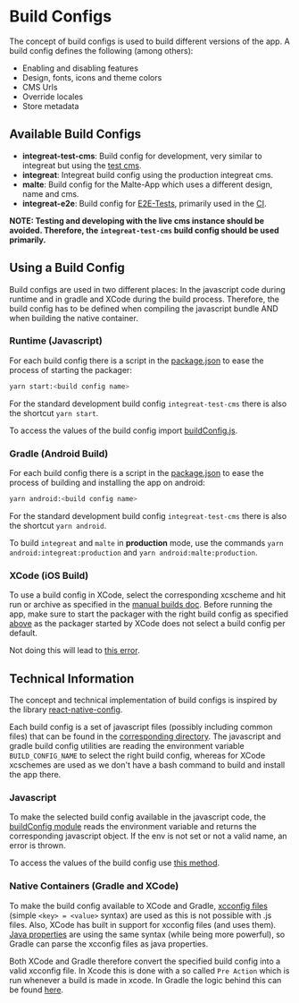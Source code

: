 # Build Configs

The concept of build configs is used to build different versions of the app. A build config defines the following (among others):
* Enabling and disabling features
* Design, fonts, icons and theme colors
* CMS Urls
* Override locales
* Store metadata

## Available Build Configs

* **integreat-test-cms**: Build config for development, very similar to integreat but using the [test cms](technical-documentation.md#test-cms).
* **integreat**: Integreat build config using the production integreat cms.
* **malte**: Build config for the Malte-App which uses a different design, name and cms.
* **integreat-e2e**: Build config for [E2E-Tests](e2e-testing.md), primarily used in the [CI](cicd.md).

**NOTE: Testing and developing with the live cms instance should be avoided. Therefore, the `integreat-test-cms` build config should be used primarily.**

## Using a Build Config

Build configs are used in two different places: In the javascript code during runtime and in gradle and XCode during the build process.
Therefore, the build config has to be defined when compiling the javascript bundle AND when building the native container.

### Runtime (Javascript)

For each build config there is a script in the [package.json](../package.json) to ease the process of starting the packager:
```bash
yarn start:<build config name>
```

For the standard development build config `integreat-test-cms` there is also the shortcut `yarn start`.

To access the values of the build config import [buildConfig.js](../src/modules/app/constants/buildConfig.js).

### Gradle (Android Build)

For each build config there is a script in the [package.json](../package.json) to ease the process of building and installing the app on android:
```bash
yarn android:<build config name>
```

For the standard development build config `integreat-test-cms` there is also the shortcut `yarn android`.

To build `integreat` and `malte` in **production** mode, use the commands `yarn android:integreat:production` and `yarn android:malte:production`.

### XCode (iOS Build)

To use a build config in XCode, select the corresponding xcscheme and hit run or archive as specified in the [manual builds doc](manual-builds.md#ios).
Before running the app, make sure to start the packager with the right build config as specified [above](#runtime-javascript)
as the packager started by XCode does not select a build config per default.

Not doing this will lead to [this error](troubleshooting.md#no-build_config_name-supplied).

## Technical Information

The concept and technical implementation of build configs is inspired by the library [react-native-config](https://github.com/luggit/react-native-config).

Each build config is a set of javascript files (possibly including common files) that can be found in the [corresponding directory](../build-configs/configs).
The javascript and gradle build config utilities are reading the environment variable `BUILD_CONFIG_NAME` to select the right build config,
whereas for XCode xcschemes are used as we don't have a bash command to build and install the app there.

### Javascript

To make the selected build config available in the javascript code, the [buildConfig module](../build-configs/index.js)
reads the environment variable and returns the corresponding javascript object.
If the env is not set or not a valid name, an error is thrown. 

To access the values of the build config use [this method](../src/modules/app/constants/buildConfig.js).

### Native Containers (Gradle and XCode)

To make the build config available to XCode and Gradle, [xcconfig files](https://nshipster.com/xcconfig/) (simple `<key> = <value>` syntax) are used as this is not possible with .js files.
Also, XCode has built in support for xcconfig files (and uses them). [Java properties](https://docs.oracle.com/javase/tutorial/essential/environment/properties.html)
are using the same syntax (while being more powerful), so Gradle can parse the xcconfig files as java properties.

Both XCode and Gradle therefore convert the specified build config into a valid xcconfig file.
In Xcode this is done with a so called `Pre Action` which is run whenever a build is made in xcode.
In Gradle the logic behind this can be found [here](../android/app/buildConfigs.gradle).
